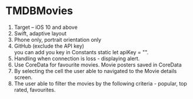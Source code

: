 # TMDBMovies
1. Target – iOS 10 and above
2. Swift, adaptive layout
3. Phone only, portrait orientation only
4. GitHub (exclude the API key)  
you can add you key in Constants static let apiKey = "".
5. Handling when connection is loss - displaying alert.
6. Use CoreData for favourite movies. Movie posters saved in CoreData
7. By selecting the cell the user able to navigated to the Movie details screen.
8. The user  able to filter the movies by the following criteria - popular, top rated, favourites.

